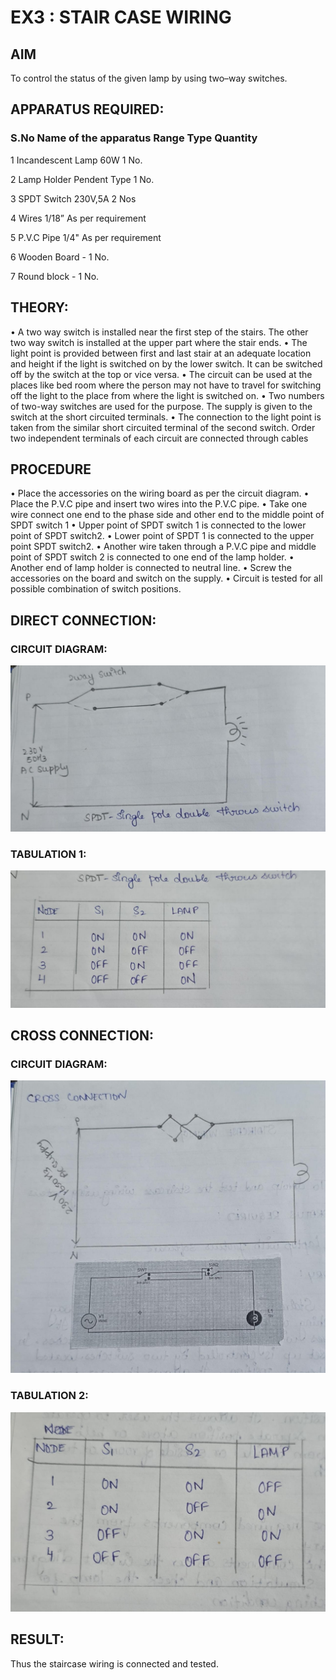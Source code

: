 # EX3 : STAIR CASE WIRING                      
## AIM
To control the status of the given lamp by using two–way switches. 
## APPARATUS REQUIRED:

### S.No Name of the apparatus Range Type	Quantity

1	Incandescent Lamp	60W	1 No.

2	Lamp Holder	Pendent Type	1 No.

3	SPDT Switch	230V,5A	2 Nos

4	Wires	1/18”	As per requirement

5	P.V.C Pipe	1/4"	As per requirement

6	Wooden Board	-	1 No.

7	Round block	-	1 No.


## THEORY:
•  A two way switch is installed near the first step of the stairs. The other two way switch is installed at the upper part where the stair ends.
•  The light point is provided between first and last stair at an adequate location and height if the light is switched on by the lower switch. It can be switched off by the switch at the top or vice versa.
•  The circuit can be used at the places like bed room where the person may  not  have  to  travel for switching off the light to the place from where the light is switched on.
•  Two  numbers  of  two-way  switches  are  used  for  the  purpose.  The supply is given to the switch at the short circuited terminals.
•  The  connection  to  the  light  point  is  taken  from  the  similar  short circuited  terminal  of  the   second  switch.   Order  two  independent terminals of each circuit are connected through  cables 
## PROCEDURE
•  Place the accessories on the wiring board as per the circuit diagram.
•  Place the P.V.C pipe and insert two wires into the P.V.C pipe.
•  Take one wire connect one end to the phase side and other end to the middle point of SPDT switch 1
•  Upper point of SPDT switch 1 is connected to the lower point of SPDT switch2.
•  Lower point of SPDT 1 is connected to the upper point SPDT switch2.
•  Another wire taken through a P.V.C pipe and middle point of SPDT switch 2 is connected to one end of the lamp holder.
•  Another end of lamp holder is connected to neutral line.
•  Screw the accessories on the board and switch on the supply.
•  Circuit is tested for all possible combination of switch positions.


## DIRECT CONNECTION:
### CIRCUIT DIAGRAM: 

![](DC.jpeg)

### TABULATION 1:

![](DT.jpeg)

## CROSS CONNECTION:
### CIRCUIT DIAGRAM:

![](CC.jpeg)

### TABULATION 2:

![](CT.jpeg)

## RESULT:
Thus the staircase wiring is connected and tested.
